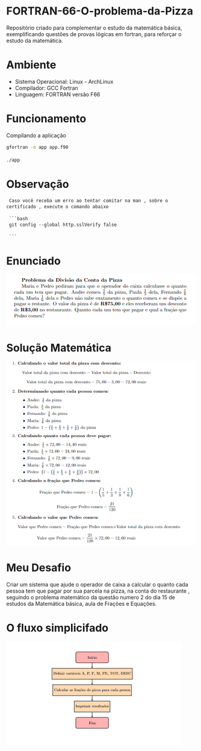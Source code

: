# FORTRAN-66-O-problema-da-Pizza
Repositório criado para complementar o estudo da matemática básica, exemplificando questões de provas lógicas em fortran, para reforçar o estudo da matemática.

# Ambiente

 - Sistema Operacional: Linux - ArchLinux
 - Compilador: GCC Fortran
 - Linguagem: FORTRAN versão F66 

 # Funcionamento

   Compilando a aplicação

   ```bash
   gfortran -o app app.f90

   ./app

   ``` 

   # Observação

     Caso você receba um erro ao tentar comitar na man , sobre o certificado , execute o comando abaixo

     ```bash 
     git config --global http.sslVerify false
     
     ```

# Enunciado

![Alt text](image-1.png)

# Solução Matemática

![Alt text](image-2.png)

# Meu Desafio

  Criar um sistema que ajude o operador de caixa a calcular o quanto cada pessoa tem que pagar por sua parcela na pizza, na conta do restaurante , seguindo o problema matemático da questão numero 2 do dia 15 de estudos da Matemática básica, aula de Frações e Equações.

# O fluxo simplicifado

![Alt text](image-3.png)

